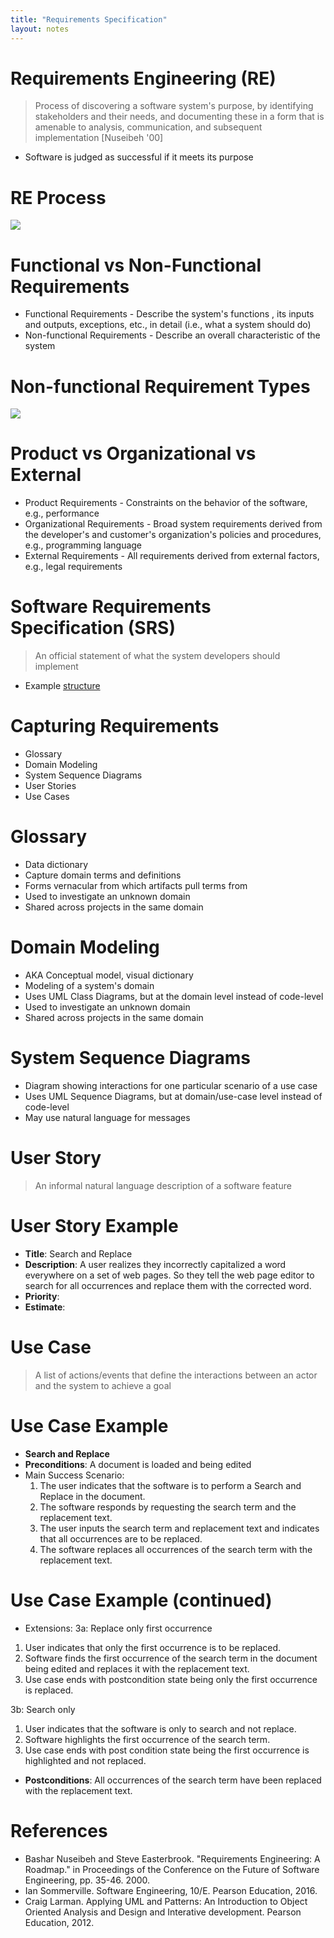 ```yaml
---
title: "Requirements Specification"
layout: notes
---
```


[re-process]: /images/requirements/requirements-engineering-process.png
[non-functional]: /images/requirements/non-functional-requirements.png
[structure]: https://en.wikipedia.org/wiki/Software_requirements_specification#Structure

# Requirements Engineering (RE)
> Process of discovering a software system's purpose, by identifying stakeholders and their needs, and documenting these in a form that is amenable to analysis, communication, and subsequent implementation [Nuseibeh '00]
* Software is judged as successful if it meets its purpose

# RE Process
![][re-process]

# Functional vs Non-Functional Requirements
* Functional Requirements - Describe the system's functions , its inputs and outputs, exceptions, etc., in detail (i.e., what a system should do)
* Non-functional Requirements - Describe an overall characteristic of the system

# Non-functional Requirement Types
![][non-functional]

# Product vs Organizational vs External
* Product Requirements - Constraints on the behavior of the software, e.g., performance
* Organizational Requirements - Broad system requirements derived from the developer's and customer's organization's policies and procedures, e.g., programming language
* External Requirements - All requirements derived from external factors, e.g., legal requirements

# Software Requirements Specification (SRS)
> An official statement of what the system developers should implement

* Example [structure]

# Capturing Requirements
* Glossary
* Domain Modeling
* System Sequence Diagrams
* User Stories
* Use Cases

# Glossary
* Data dictionary
* Capture domain terms and definitions
* Forms vernacular from which artifacts pull terms from
* Used to investigate an unknown domain
* Shared across projects in the same domain

# Domain Modeling
* AKA Conceptual model, visual dictionary
* Modeling of a system's domain
* Uses UML Class Diagrams, but at the domain level instead of code-level
* Used to investigate an unknown domain
* Shared across projects in the same domain 

# System Sequence Diagrams
* Diagram showing interactions for one particular scenario of a use case
* Uses UML Sequence Diagrams, but at domain/use-case level instead of code-level
* May use natural language for messages

# User Story
> An informal natural language description of a software feature

# User Story Example
* **Title**: Search and Replace
* **Description**: A user realizes they incorrectly capitalized a word everywhere on a set of web pages. So they tell the web page editor to search for all occurrences and replace them with the corrected word.
* **Priority**:
* **Estimate**:  

# Use Case
> A list of actions/events that define the interactions between an actor and the system to achieve a goal

# Use Case Example
* **Search and Replace**
* **Preconditions**: A document is loaded and being edited
* Main Success Scenario:
	1. The user indicates that the software is to perform a Search and Replace in the document.
	2. The software responds by requesting the search term and the replacement text.
	3. The user inputs the search term and replacement text and indicates that all occurrences are to be replaced.
	4. The software replaces all occurrences of the search term with the replacement text.

# Use Case Example (continued)

* Extensions:
 3a: Replace only first occurrence
1. User indicates that only the first occurrence is to be replaced.
2. Software finds the first occurrence of the search term in the document being edited and replaces it with the replacement text.
3. Use case ends with postcondition state being only the first occurrence is replaced.
	
3b: Search only
1. User indicates that the software is only to search and not replace.
2. Software highlights the first occurrence of the search term.
3. Use case ends with post condition state being the first occurrence is highlighted and not replaced.
*  **Postconditions**: All occurrences of the search term have been replaced with the replacement text.


# References
* Bashar Nuseibeh and Steve Easterbrook. "Requirements Engineering: A Roadmap." in Proceedings of the Conference on the Future of Software Engineering, pp. 35-46. 2000.
* Ian Sommerville. Software Engineering, 10/E. Pearson Education, 2016.
* Craig Larman. Applying UML and Patterns: An Introduction to Object Oriented Analysis and Design and Interative development. Pearson Education, 2012.
